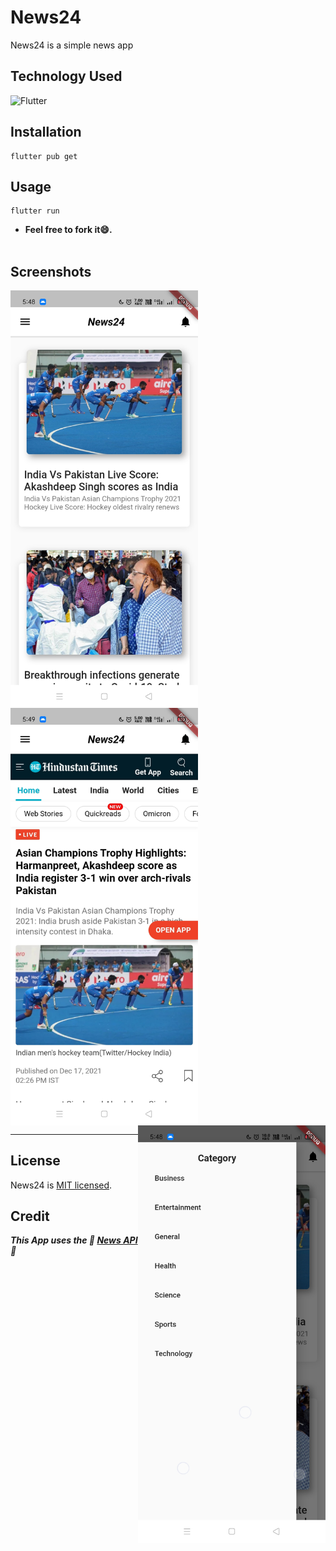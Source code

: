 # News24
News24 is a simple news app

## Technology Used
![Flutter](https://img.shields.io/badge/-Flutter-000?&logo=Flutter&logoColor=65B0F0)

## Installation
```
flutter pub get
```
## Usage
```
flutter run
```
* **Feel free to fork it😄.**<br /><br />
## Screenshots

<p width="100%">
<img align="left" src="https://raw.githubusercontent.com/kuntal811/news24/master/screenshots/news24_news_list.jpg" width="300"/>
<img align="center" src="https://raw.githubusercontent.com/kuntal811/news24/master/screenshots/news24_news.jpg" width="300"/>
<img align="right" src="https://raw.githubusercontent.com/kuntal811/news24/master/screenshots/news24_category.jpg" width="300"/>
  </p>

---
## License
News24 is [MIT licensed](./LICENSE).

## Credit
***This App uses the 💙 [News API](https://newsapi.org) 💙***

